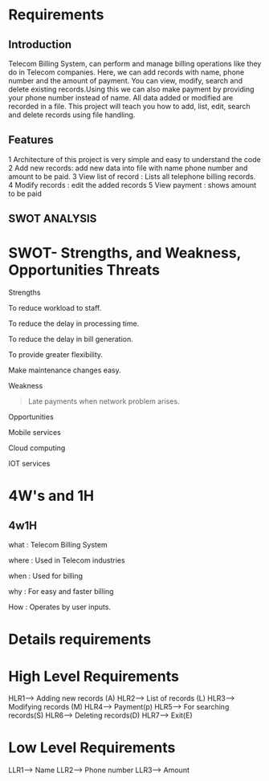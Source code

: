 # Requirements

## Introduction
Telecom Billing System, can perform and manage billing operations like they do in Telecom companies. Here, we can add records with name, phone number and the amount of payment. You can view, modify, search and delete existing records.Using this we can also make payment by providing your phone number instead of name. All data added or modified are recorded in a file. This project will teach you how to add, list, edit, search and delete records using file handling.

## Features
1 Architecture of this project is very simple and easy to understand the code
2 Add new records: add new data into file with name phone number and amount to be paid.
3 View list of record : Lists all telephone billing records.
4 Modify records : edit the added records
5 View payment : shows amount to be paid

## SWOT ANALYSIS
# SWOT- Strengths, and Weakness, Opportunities Threats
Strengths

 To reduce workload to staff.

 To reduce the delay in processing time.

 To reduce the delay in bill generation.

 To provide greater flexibility.

 Make maintenance changes easy.

Weakness
> Late payments when network problem arises.

Opportunities

Mobile services

Cloud computing

IOT services

# 4W's and 1H

## 4w1H

what : Telecom Billing System

where : Used in Telecom industries

when : Used for billing

why : For easy and faster billing

How : Operates by user inputs.

# Details requirements

# High Level Requirements

HLR1--> Adding new records (A)
HLR2--> List of records (L)
HLR3--> Modifying records (M)
HLR4--> Payment(p)
HLR5--> For searching records(S)
HLR6--> Deleting records(D)
HLR7--> Exit(E)

# Low Level Requirements

LLR1--> Name 
LLR2--> Phone number
LLR3--> Amount
